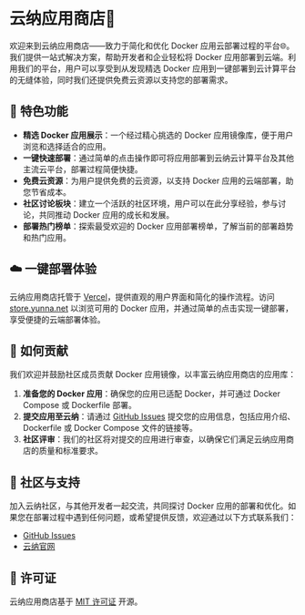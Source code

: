 # 云纳应用商店🚀

欢迎来到云纳应用商店——致力于简化和优化 Docker 应用云部署过程的平台🌐。我们提供一站式解决方案，帮助开发者和企业轻松将 Docker 应用部署到云端。利用我们的平台，用户可以享受到从发现精选 Docker 应用到一键部署到云计算平台的无缝体验，同时我们还提供免费云资源以支持您的部署需求。

## 🌟 特色功能

- **精选 Docker 应用展示**：一个经过精心挑选的 Docker 应用镜像库，便于用户浏览和选择适合的应用。
- **一键快速部署**：通过简单的点击操作即可将应用部署到云纳云计算平台及其他主流云平台，部署过程简便快捷。
- **免费云资源**：为用户提供免费的云资源，以支持 Docker 应用的云端部署，助您节省成本。
- **社区讨论板块**：建立一个活跃的社区环境，用户可以在此分享经验，参与讨论，共同推动 Docker 应用的成长和发展。
- **部署热门榜单**：探索最受欢迎的 Docker 应用部署榜单，了解当前的部署趋势和热门应用。

## ☁️ 一键部署体验

云纳应用商店托管于 [Vercel](https://vercel.com)，提供直观的用户界面和简化的操作流程。访问 [store.yunna.net](https://store.yunna.net) 以浏览可用的 Docker 应用，并通过简单的点击实现一键部署，享受便捷的云端部署体验。

## 🤝 如何贡献

我们欢迎并鼓励社区成员贡献 Docker 应用镜像，以丰富云纳应用商店的应用库：

1. **准备您的 Docker 应用**：确保您的应用已适配 Docker，并可通过 Docker Compose 或 Dockerfile 部署。
2. **提交应用至云纳**：请通过 [GitHub Issues](https://github.com/yunnas/yunna-store/issues) 提交您的应用信息，包括应用介绍、Dockerfile 或 Docker Compose 文件的链接等。
3. **社区评审**：我们的社区将对提交的应用进行审查，以确保它们满足云纳应用商店的质量和标准要求。

## 👥 社区与支持

加入云纳社区，与其他开发者一起交流，共同探讨 Docker 应用的部署和优化。如果您在部署过程中遇到任何问题，或希望提供反馈，欢迎通过以下方式联系我们：

- [GitHub Issues](https://github.com/yunnas/yunna-store/issues)
- [云纳官网](https://yunna.net)

## 📄 许可证

云纳应用商店基于 [MIT 许可证](LICENSE) 开源。
